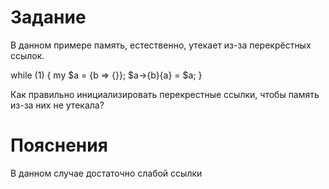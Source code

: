 # Задание

В данном примере память, естественно, утекает из-за перекрёстных ссылок.

while (1) {
  my $a = {b => {}};
  $a->{b}{a} = $a;
}

Как правильно инициализировать перекрестные ссылки, чтобы память из-за них не утекала? 


# Пояснения

В данном случае достаточно слабой ссылки
